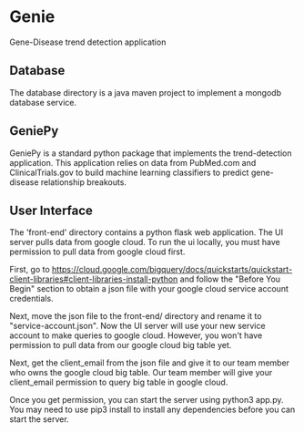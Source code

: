 # Genie
Gene-Disease trend detection application

## Database
The database directory is a java maven project to implement a mongodb database service.

## GeniePy
GeniePy is a standard python package that implements the trend-detection application. This application relies on data from PubMed.com and ClinicalTrials.gov to build machine learning classifiers to predict gene-disease relationship breakouts.

## User Interface
The 'front-end' directory contains a python flask web application.
The UI server pulls data from google cloud. To run the ui locally, you must have permission to pull data from google cloud first.

First, go to https://cloud.google.com/bigquery/docs/quickstarts/quickstart-client-libraries#client-libraries-install-python and follow the "Before You Begin" section to obtain a json file with your google cloud service account credentials.

 Next, move the json file to the front-end/ directory and rename it to "service-account.json". Now the UI server will use your new service account to make queries to google cloud. However, you won't have permission to pull data from our google cloud big table yet.

 Next, get the client_email from the json file and give it to our team member who owns the google cloud big table. Our team member will give your client_email permission to query big table in google cloud.

 Once you get permission, you can start the server using python3 app.py.
 You may need to use pip3 install to install any dependencies before you can start the server.
